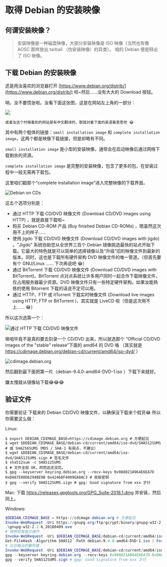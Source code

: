 # 取得 Debian 的安装映像

## 何谓安装映像？

> 安装映像是一种磁盘映像，大部分安装映像是 ISO 映像（当然也有像 AOSC 那样放出 tarball （伪安装映像）的异类）。
> 咱的 Debian 便是释出了 ISO 映像。

## 下载 Debian 的安装映像

还是用汝喜欢的浏览器打开 [https://www.debian.org/distrib/](https://www.debian.org/distrib/) 呗~然后……没有大大的 Download 按钮。

呐，汝不要慌张啦。汝看下面这张图，这是在网站左上角的一部分：

![](/assets/get_debian_installation_image/download_part.png)

    或者汝这个时候看到的网站是有中文翻译的，那就对着下面的英语看意思吧 😂

其中有两个粗体的链接：```small installation image``` 和 ```complete installation image```，这两个都是映像下载链接，但是却略有不同。

```small installation image``` 是小型的安装映像，通常会在启动映像后通过网络下载剩余的资源。

```complete installation image``` 是完整的安装映像，包含了更多的包，在安装过程中一般无需再下载包。

这里咱们戳那个“complete installation image”进入完整映像的下载界面。

![Debian on CDs](/assets/get_debian_installation_image/debian_cds.png)

这五个选项分别是：

* 通过 HTTP 下载 CD/DVD 映像文件 (Download CD/DVD images using HTTP) ，就是直接下载啦~ 
* 购买 Debian CD-ROM 产品 (Buy finished Debian CD-ROMs) ，嗯虽然这次用不上的样子……
* 使用 jigdo 下载 CD/DVD 映像文件 (Download CD/DVD images with jigdo) 。"Jigdo" 系统协助您从全世界三百个 Debian 镜像挑选最快的站点开始下载。它最大的特色就是可以简单的选择镜像以及“升级”旧的映像文件到最新的版本。同时，这也是下载所有硬件架构 DVD 映像文件的唯一管道。（但首先要有个 GNU/Linux …… 下次再说吧 😂）
* 通过 BitTorrent 下载 CD/DVD 映像文件 (Download CD/DVD images with BitTorrent)。BitTorrent 点对点系统让许多用户同时一起合作下载映像文件，仅占用服务器最少资源。DVD 映像文件只有一些特定硬件架构。如果汝能熟练的使用 Bitorrent 下载的话说不定可以用。
* 通过 HTTP、FTP 或 itTorrent 下载实时映像文件 (Download live images using HTTP, FTP or BitTorrent )，其实就是 LiveCD 啦（但是这次用不上…… 😂）

所以这次选第一个：

![通过 HTTP 下载 CD/DVD 映像文件](/assets/get_debian_installation_image/get_cd_http.png)

嘛咱毕竟不是真的要去刻录一个 CD/DVD 出来，所以就选那个 “Official CD/DVD images of the "stable" release”下面的 amd64 的 DVD 咯 （其实就是 https://cdimage.debian.org/debian-cd/current/amd64/iso-dvd/ ）

![cdimage.debian.org](/assets/get_debian_installation_image/cdimage_debian_org.png)

然后翻到最下面把第一片（debian-9.4.0-amd64-DVD-1.iso ）下载下来就好。

嫌太慢就从镜像站下载😂😂😂

## 验证文件

你需要验证 下载来的 Debian CD/DVD 映像文件，以确保没下载来个假货😂
所以你需要这么做：

Linux:
```console
$ export DEBIAN_CDIMAGE_BASE=https://cdimage.debian.org # 方便起见
$ wget $DEBIAN_CDIMAGE_BASE/debian-cd/current/amd64/iso-dvd/SHA512SUMS # 或 SHA256SUMS（MD5 / SHA-1 有弱点，不建议）
$ wget $DEBIAN_CDIMAGE_BASE/debian-cd/current/amd64/iso-dvd/SHA512SUMS.sign # 签名文件
$ sha512sum -c SHA512SUMS
$ # 文件全部 OK，然而这还没完。
$ gpg --keyserver keyring.debian.org --recv-keys 0x988021A964E6EA7D 0xDA87E80D6294BE9B 0x42468F4009EA8AC3 # 收取密钥
$ gpg --verify SHA512SUMS.sign # gpg: Good signature from xxx 才行
```

Mac: 
下载 https://releases.gpgtools.org/GPG_Suite-2018.1.dmg 并安装，然后同上。

Windows: 
```powershell
$DEBIAN_CDIMAGE_BASE = https://cdimage.debian.org # 方便起见
Invoke-WebRequest -Uri https://gnupg.org/ftp/gcrypt/binary/gnupg-w32-2.2.6_20180409.exe -OutFile .\gnupg-w32-2.2.6_20180409.exe # 下载 GnuPG 安装程序
.\gnupg-w32-2.2.6_20180409.exe
# 按照安装指示操作
Invoke-WebRequest -Uri $DEBIAN_CDIMAGE_BASE/debian-cd/current/amd64/iso-dvd/SHA512SUMS
Get-FileHash -Algorithm SHA512 -Path debian-9.4.0-amd64-DVD-1.iso | Format-List # 这样看起来舒服😊
# 比对输出的散列值
Invoke-WebRequest -Uri $DEBIAN_CDIMAGE_BASE/debian-cd/current/amd64/iso-dvd/SHA512SUMS.sign -OutFile SHA512SUMS.sign
gpg --keyserver keyring.debian.org --recv-keys 0x988021A964E6EA7D 0xDA87E80D6294BE9B 0x42468F4009EA8AC3 # 收取密钥
gpg --verify SHA512SUMS.sign # gpg: Good signature from xxx 才行
```
